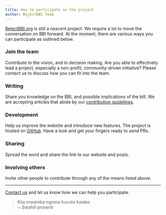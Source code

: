 ```yaml
---
title: How to participate in the project
author: RejectBBI Team
---
```

[RejectBBI.org](rejectbbi.org) is still a nascent project. We require a lot to move the conversation on BBI forward. At the moment, there are various ways you can participate as outlined below.

### Join the team

Contribute to the vision, and in decision making. Are you able to effectively lead a project, especially a non-profit, community-driven initiative? Please contact us to discuss how you can fit into the team.

### Writing

 Share you knowledge on the BBI, and possible implications of the bill. We are accepting articles that abide by our [contribution guidelines](https://www.rejectbbi.org/posts/2020-12-09-contribution-guidelines/).

### Development

Help us improve the website and introduce new features. The project is hosted on [GitHub](https://github.com/nevilleomangi/reject-bbi). Have a look and get your fingers ready to send PRs. 

### Sharing

Spread the word and share the link to our website and posts.

### Involving others

Invite other people to contribute through any of the means listed above.

---

[Contact us](mailto:info@rejectbbi.org) and let us know how we can help you participate.

> Kila mwamba ngoma huvuta kwake.\
> ~ *Swahili proverb*